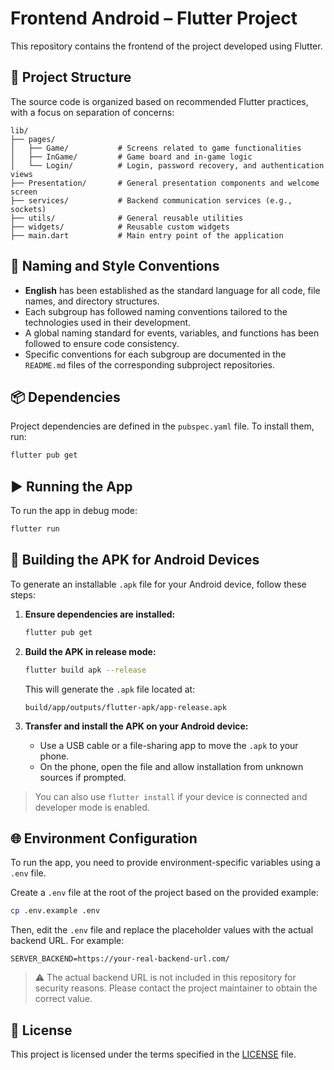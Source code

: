 # Frontend Android – Flutter Project

This repository contains the frontend of the project developed using Flutter.

## 📁 Project Structure

The source code is organized based on recommended Flutter practices, with a focus on separation of concerns:

```
lib/
├── pages/
│   ├── Game/           # Screens related to game functionalities
│   ├── InGame/         # Game board and in-game logic
│   └── Login/          # Login, password recovery, and authentication views
├── Presentation/       # General presentation components and welcome screen
├── services/           # Backend communication services (e.g., sockets)
├── utils/              # General reusable utilities
├── widgets/            # Reusable custom widgets
├── main.dart           # Main entry point of the application
```

## 🧾 Naming and Style Conventions

- **English** has been established as the standard language for all code, file names, and directory structures.
- Each subgroup has followed naming conventions tailored to the technologies used in their development.
- A global naming standard for events, variables, and functions has been followed to ensure code consistency.
- Specific conventions for each subgroup are documented in the `README.md` files of the corresponding subproject repositories.

## 📦 Dependencies

Project dependencies are defined in the `pubspec.yaml` file. To install them, run:

```bash
flutter pub get
```

## ▶️ Running the App

To run the app in debug mode:

```bash
flutter run
```

## 📱 Building the APK for Android Devices

To generate an installable `.apk` file for your Android device, follow these steps:

1. **Ensure dependencies are installed:**

   ```bash
   flutter pub get
   ```

2. **Build the APK in release mode:**

   ```bash
   flutter build apk --release
   ```

   This will generate the `.apk` file located at:

   ```
   build/app/outputs/flutter-apk/app-release.apk
   ```

3. **Transfer and install the APK on your Android device:**

   - Use a USB cable or a file-sharing app to move the `.apk` to your phone.
   - On the phone, open the file and allow installation from unknown sources if prompted.

> You can also use `flutter install` if your device is connected and developer mode is enabled.

## 🌐 Environment Configuration

To run the app, you need to provide environment-specific variables using a `.env` file.

Create a `.env` file at the root of the project based on the provided example:

```bash
cp .env.example .env
```

Then, edit the `.env` file and replace the placeholder values with the actual backend URL. For example:

```env
SERVER_BACKEND=https://your-real-backend-url.com/
```

> ⚠️ The actual backend URL is not included in this repository for security reasons. Please contact the project maintainer to obtain the correct value.

## 📄 License

This project is licensed under the terms specified in the [LICENSE](./LICENSE) file.
